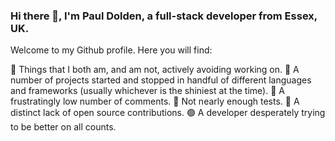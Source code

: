 ### Hi there 👋, I'm Paul Dolden, a full-stack developer from Essex, UK.

Welcome to my Github profile. Here you will find:

🔴 Things that I both am, and am not, actively avoiding working on.
🔴 A number of projects started and stopped in handful of different languages and frameworks (usually whichever is the shiniest at the time).
🔴 A frustratingly low number of comments. 
🔴 Not nearly enough tests.
🔴 A distinct lack of open source contributions.
🟢 A developer desperately trying to be better on all counts.


<!--
**pauldolden/pauldolden** is a ✨ _special_ ✨ repository because its `README.md` (this file) appears on your GitHub profile.

Here are some ideas to get you started:

- 🔭 I’m currently working on ...
- 🌱 I’m currently learning ...
- 👯 I’m looking to collaborate on ...
- 🤔 I’m looking for help with ...
- 💬 Ask me about ...
- 📫 How to reach me: ...
- 😄 Pronouns: ...
- ⚡ Fun fact: ...
-->
